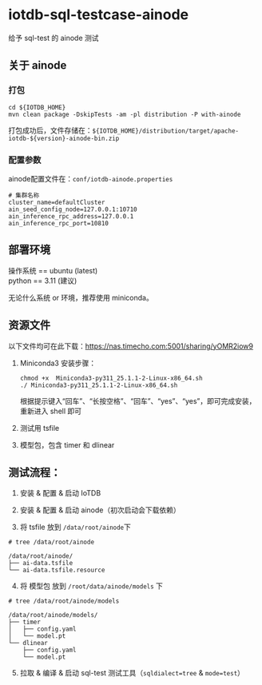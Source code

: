 # iotdb-sql-testcase-ainode

给予 sql-test 的 ainode 测试

## 关于 ainode

### 打包

```shell
cd ${IOTDB_HOME}
mvn clean package -DskipTests -am -pl distribution -P with-ainode
```

打包成功后，文件存储在：`${IOTDB_HOME}/distribution/target/apache-iotdb-${version}-ainode-bin.zip`

### 配置参数

ainode配置文件在：`conf/iotdb-ainode.properties`

```properties
# 集群名称
cluster_name=defaultCluster
ain_seed_config_node=127.0.0.1:10710
ain_inference_rpc_address=127.0.0.1
ain_inference_rpc_port=10810
```

## 部署环境

操作系统 == ubuntu (latest)  
python == 3.11 (建议)

无论什么系统 or 环境，推荐使用 miniconda。

## 资源文件

以下文件均可在此下载：https://nas.timecho.com:5001/sharing/yOMR2iow9

1. Miniconda3
   安装步骤：

   ```shell
   chmod +x  Miniconda3-py311_25.1.1-2-Linux-x86_64.sh
   ./ Miniconda3-py311_25.1.1-2-Linux-x86_64.sh
   ```

   根据提示键入“回车”、“长按空格”、“回车”、“yes”、“yes”，即可完成安装，重新进入 shell 即可

2. 测试用 tsfile

3. 模型包，包含 timer 和 dlinear

## 测试流程：

1. 安装 & 配置 & 启动 IoTDB

2. 安装 & 配置 & 启动 ainode（初次启动会下载依赖）

3. 将 tsfile 放到 `/data/root/ainode`下

```shell
# tree /data/root/ainode

/data/root/ainode/
├── ai-data.tsfile
└── ai-data.tsfile.resource

```

4. 将 模型包 放到 `/root/data/ainode/models` 下

```shell
# tree /data/root/ainode/models

/data/root/ainode/models/
├── timer
│   ├── config.yaml
│   └── model.pt
└── dlinear
    ├── config.yaml
    └── model.pt

```

5. 拉取 & 编译 & 启动 sql-test 测试工具（`sqldialect=tree` & `mode=test`）
